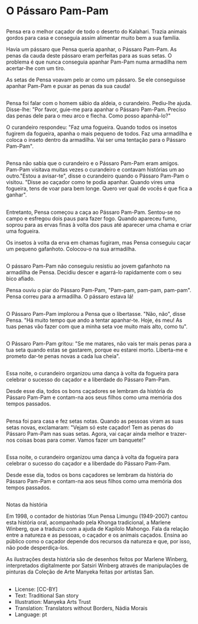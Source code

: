 # O Pássaro Pam-Pam

##
Pensa era o melhor caçador de todo o deserto do Kalahari. Trazia animais gordos para casa e conseguia assim alimentar muito bem a sua família.

Havia um pássaro que Pensa queria apanhar, o Pássaro Pam-Pam. As penas da cauda deste pássaro eram perfeitas para as suas setas. O problema é que nunca conseguia apanhar Pam-Pam numa armadilha nem acertar-lhe com um tiro.

As setas de Pensa voavam pelo ar como um pássaro. Se ele conseguisse apanhar Pam-Pam e puxar as penas da sua cauda!

##
Pensa foi falar com o homem sábio da aldeia, o curandeiro. Pediu-lhe ajuda. Disse-lhe: "Por favor, guie-me para apanhar o Pássaro Pam-Pam. Preciso das penas dele para o meu arco e flecha. Como posso apanhá-lo?"

O curandeiro respondeu: "Faz uma fogueira. Quando todos os insetos fugirem da fogueira, apanha o mais pequeno de todos. Faz uma armadilha e coloca o inseto dentro da armadilha. Vai ser uma tentação para o Pássaro Pam-Pam".

##
Pensa não sabia que o curandeiro e o Pássaro Pam-Pam eram amigos. Pam-Pam visitava muitas vezes o curandeiro e contavam histórias um ao outro."Estou a avisar-te", disse o curandeiro quando o Pássaro Pam-Pam o visitou. "Disse ao caçador como te podia apanhar. Quando vires uma fogueira, tens de voar para bem longe. Quero ver qual de vocês é que fica a ganhar".

##
Entretanto, Pensa começou a caça ao Pássaro Pam-Pam. Sentou-se no campo e esfregou dois paus para fazer fogo. Quando apareceu fumo, soprou para as ervas finas à volta dos paus até aparecer uma chama e criar uma fogueira.

Os insetos à volta da erva em chamas fugiram, mas Pensa conseguiu caçar um pequeno gafanhoto. Colocou-o na sua armadilha.

##
O pássaro Pam-Pam não conseguiu resistiu ao jovem gafanhoto na armadilha de Pensa. Decidiu descer e agarrá-lo rapidamente com o seu bico afiado.

Pensa ouviu o piar do Pássaro Pam-Pam, "Pam-pam, pam-pam, pam-pam". Pensa correu para a armadilha. O pássaro estava lá!

##
O Pássaro Pam-Pam implorou a Pensa que o libertasse. "Não, não", disse Pensa. "Há muito tempo que ando a tentar apanhar-te. Hoje, és meu! As tuas penas vão fazer com que a minha seta voe muito mais alto, como tu".

##
O Pássaro Pam-Pam gritou: "Se me matares, não vais ter mais penas para a tua seta quando estas se gastarem, porque eu estarei morto. Liberta-me e prometo dar-te penas novas a cada lua cheia".

##
Essa noite, o curandeiro organizou uma dança à volta da fogueira para celebrar o sucesso do caçador e a liberdade do Pássaro Pam-Pam.

Desde esse dia, todos os bons caçadores se lembram da história do Pássaro Pam-Pam e contam-na aos seus filhos como uma memória dos tempos passados.

##
Pensa foi para casa e fez setas notas. Quando as pessoas viram as suas setas novas, exclamaram: "Vejam só este caçador! Tem as penas do Pássaro Pam-Pam nas suas setas. Agora, vai caçar ainda melhor e trazer-nos coisas boas para comer. Vamos fazer um banquete!"

##
Essa noite, o curandeiro organizou uma dança à volta da fogueira para celebrar o sucesso do caçador e a liberdade do Pássaro Pam-Pam.

Desde esse dia, todos os bons caçadores se lembram da história do Pássaro Pam-Pam e contam-na aos seus filhos como uma memória dos tempos passados.

##
Notas da história

Em 1998, o contador de histórias !Xun Pensa Limungu (1949-2007) cantou esta história oral, acompanhado pela Khonga tradicional, a Marlene Winberg, que a traduziu com a ajuda de Kapilolo Mahongo. Fala da relação entre a natureza e as pessoas, o caçador e os animais caçados. Ensina ao público como o caçador depende dos recursos da natureza e que, por isso, não pode desperdiça-los.

As ilustrações desta história são de desenhos feitos por Marlene Winberg, interpretados digitalmente por Satsiri Winberg através de manipulações de pinturas da Coleção de Arte Manyeka feitas por artistas San.

##
* License: [CC-BY]
* Text: Traditional San story
* Illustration: Manyeka Arts Trust
* Translation: Translators without Borders, Nádia Morais
* Language: pt
